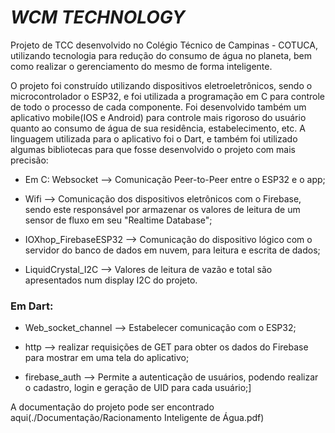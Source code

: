 # _WCM TECHNOLOGY_

Projeto de TCC desenvolvido no Colégio Técnico de Campinas - COTUCA, utilizando tecnologia para redução do consumo de água no planeta, bem como realizar o gerenciamento do mesmo de forma inteligente.

O projeto foi construído utilizando dispositivos eletroeletrônicos, sendo o microcontrolador o ESP32, e foi utilizada a programação em C para controle de todo o processo de cada componente. Foi desenvolvido também um aplicativo mobile(IOS e Android) para controle mais rigoroso do usuário quanto ao consumo de água de sua residência, estabelecimento, etc. A linguagem utilizada para o aplicativo foi o Dart, e também foi utilizado algumas bibliotecas para que fosse desenvolvido o projeto com mais precisão:

* Em C: Websocket --> Comunicação Peer-to-Peer entre o ESP32 e o app;

* Wifi --> Comunicação dos dispositivos eletrônicos com o Firebase, sendo este responsável por armazenar os valores de leitura de um sensor de fluxo em seu "Realtime Database";

* IOXhop_FirebaseESP32 --> Comunicação do dispositivo lógico com o servidor do banco de dados em nuvem, para leitura e escrita de dados;

* LiquidCrystal_I2C --> Valores de leitura de vazão e total são apresentados num display I2C do projeto.

### Em Dart:

* Web_socket_channel --> Estabelecer comunicação com o ESP32;

* http --> realizar requisições de GET para obter os dados do Firebase para mostrar em uma tela do aplicativo;

* firebase_auth --> Permite a autenticação de usuários, podendo realizar o cadastro, login e geração de UID para cada usuário;]

 A documentação do projeto pode ser encontrado aqui(./Documentação/Racionamento Inteligente de Água.pdf)
